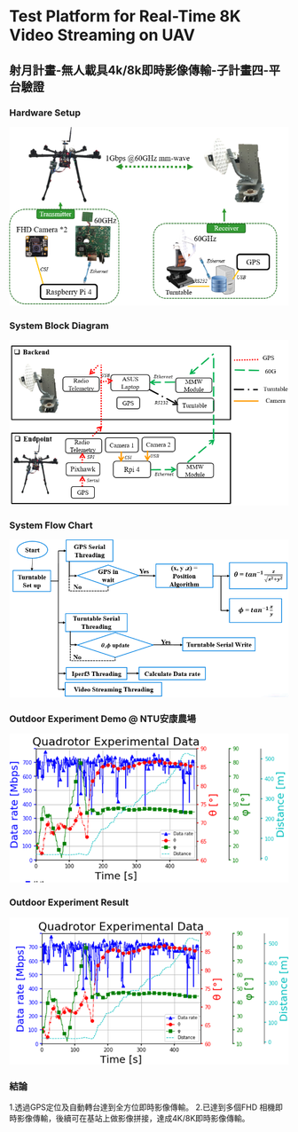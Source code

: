 # Test Platform for Real-Time 8K Video Streaming on UAV
## 射月計畫-無人載具4k/8k即時影像傳輸-子計畫四-平台驗證
### Hardware Setup
![image](擷取0.PNG)


### System Block Diagram
![image](擷取1.PNG)

### System Flow Chart
![image](擷取3.PNG)

### Outdoor Experiment Demo @ NTU安康農場
![image](擷取5.PNG)

### Outdoor Experiment Result
![image](擷取6.PNG)


### 結論

1.透過GPS定位及自動轉台達到全方位即時影像傳輸。
2.已達到多個FHD 相機即時影像傳輸，後續可在基站上做影像拼接，達成4K/8K即時影像傳輸。
